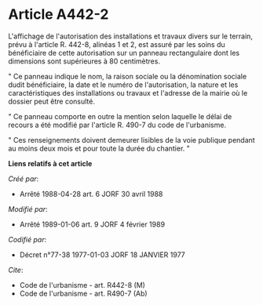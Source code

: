 # Article A442-2

L'affichage de l'autorisation des installations et travaux divers sur le terrain, prévu à l'article R. 442-8, alinéas 1 et 2,
est assuré par les soins du bénéficiaire de cette autorisation sur un panneau rectangulaire dont les dimensions sont
supérieures à 80 centimètres.

" Ce panneau indique le nom, la raison sociale ou la dénomination sociale dudit bénéficiaire, la date et le numéro de
l'autorisation, la nature et les caractéristiques des installations ou travaux et l'adresse de la mairie où le dossier peut
être consulté.

" Ce panneau comporte en outre la mention selon laquelle le délai de recours a été modifié par l'article R. 490-7 du code de
l'urbanisme.

" Ces renseignements doivent demeurer lisibles de la voie publique pendant au moins deux mois et pour toute la durée du
chantier. "

**Liens relatifs à cet article**

_Créé par_:

  - Arrêté 1988-04-28 art. 6 JORF 30 avril 1988

_Modifié par_:

  - Arrêté 1989-01-06 art. 9 JORF 4 février 1989

_Codifié par_:

  - Décret n°77-38 1977-01-03 JORF 18 JANVIER 1977

_Cite_:

  - Code de l'urbanisme - art. R442-8 (M)
  - Code de l'urbanisme - art. R490-7 (Ab)

